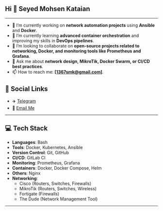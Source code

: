 ## Hi 👋 Seyed Mohsen Kataian

<!--
**smk1367/smk1367** is a ✨ _special_ ✨ repository because its `README.md` (this file) appears on your GitHub profile.

Here are some ideas to get you started:

- 🔭 I’m currently working on ...
- 🌱 I’m currently learning ...
- 👯 I’m looking to collaborate on ...
- 🤔 I’m looking for help with ...
- 💬 Ask me about ...
- 📫 How to reach me: ...
- 😄 Pronouns: ...
- ⚡ Fun fact: ...
-->








---

- 🔭 I’m currently working on **network automation projects** using **Ansible** and **Docker**.  
- 🌱 I’m currently learning **advanced container orchestration** and improving my skills in **DevOps pipelines**.  
- 👯 I’m looking to collaborate on **open-source projects related to networking, Docker, and monitoring tools like Prometheus and Grafana**.  
- 💬 Ask me about **network design, MikroTik, Docker Swarm, or CI/CD best practices**.  
- 📫 How to reach me: **[1367smk@gmail.com]**.










## 📱 Social Links

- ✈️ [Telegram](https://t.me/seyemohsen)
- 📧 [Email Me](mailto:1367smk@gmail.com)














---

## 💻 Tech Stack

- **Languages**: Bash  
- **Tools**: Docker, Kubernetes, Ansible  
- **Version Control**: Git, GitHub  
- **CI/CD**: GitLab CI  
- **Monitoring**: Prometheus, Grafana  
- **Containers**: Docker, Docker Compose, Helm  
- **Others**: Nginx  
- **Networking**:
  - Cisco (Routers, Switches, Firewalls)  
  - MikroTik (Routers, Switches, Wireless)  
  - Fortigate (Firewalls)  
  - The Dude (Network Management Tool)

---
